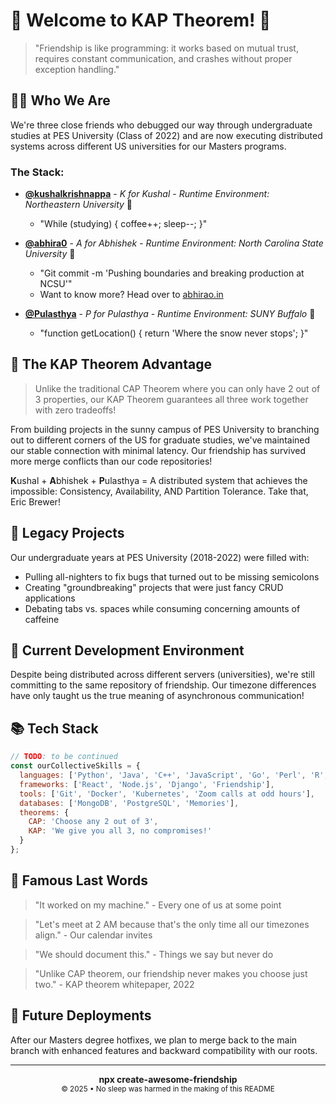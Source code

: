 # 🚀 Welcome to KAP Theorem! 🚀

> "Friendship is like programming: it works based on mutual trust, requires constant communication, and crashes without proper exception handling." 

## 👨‍💻 Who We Are

We're three close friends who debugged our way through undergraduate studies at PES University (Class of 2022) and are now executing distributed systems across different US universities for our Masters programs.

### The Stack:

* **[@kushalkrishnappa](https://github.com/kushalkrishnappa)** - *K for Kushal* - *Runtime Environment: Northeastern University* 🐾
  * "While (studying) { coffee++; sleep--; }"

* **[@abhira0](https://github.com/abhira0)** - *A for Abhishek* - *Runtime Environment: North Carolina State University* 🐺
  * "Git commit -m 'Pushing boundaries and breaking production at NCSU'"
  * Want to know more? Head over to [abhirao.in](https://abhirao.in/)

* **[@Pulasthya](https://github.com/Pulasthya)** - *P for Pulasthya* - *Runtime Environment: SUNY Buffalo* 🐃
  * "function getLocation() { return 'Where the snow never stops'; }"

## 🔄 The KAP Theorem Advantage

> Unlike the traditional CAP Theorem where you can only have 2 out of 3 properties, our KAP Theorem guarantees all three work together with zero tradeoffs!

From building projects in the sunny campus of PES University to branching out to different corners of the US for graduate studies, we've maintained our stable connection with minimal latency. Our friendship has survived more merge conflicts than our code repositories!

**K**ushal + **A**bhishek + **P**ulasthya = A distributed system that achieves the impossible: Consistency, Availability, AND Partition Tolerance. Take that, Eric Brewer!

## 💾 Legacy Projects

Our undergraduate years at PES University (2018-2022) were filled with:
- Pulling all-nighters to fix bugs that turned out to be missing semicolons
- Creating "groundbreaking" projects that were just fancy CRUD applications
- Debating tabs vs. spaces while consuming concerning amounts of caffeine

## 🚧 Current Development Environment

Despite being distributed across different servers (universities), we're still committing to the same repository of friendship. Our timezone differences have only taught us the true meaning of asynchronous communication!

## 📚 Tech Stack

```javascript
// TODO: to be continued
const ourCollectiveSkills = {
  languages: ['Python', 'Java', 'C++', 'JavaScript', 'Go', 'Perl', 'R', 'Sarcasm'],
  frameworks: ['React', 'Node.js', 'Django', 'Friendship'],
  tools: ['Git', 'Docker', 'Kubernetes', 'Zoom calls at odd hours'],
  databases: ['MongoDB', 'PostgreSQL', 'Memories'],
  theorems: {
    CAP: 'Choose any 2 out of 3',
    KAP: 'We give you all 3, no compromises!'
  }
};
```

## 📣 Famous Last Words

> "It worked on my machine." - Every one of us at some point

> "Let's meet at 2 AM because that's the only time all our timezones align." - Our calendar invites

> "We should document this." - Things we say but never do

> "Unlike CAP theorem, our friendship never makes you choose just two." - KAP theorem whitepaper, 2022

## 🔮 Future Deployments

After our Masters degree hotfixes, we plan to merge back to the main branch with enhanced features and backward compatibility with our roots.

---

<div align="center">
  <strong>npx create-awesome-friendship</strong><br>
  <sub>© 2025 • No sleep was harmed in the making of this README</sub>
</div>

<!-- The real README is the friends we made along the way -->
